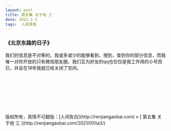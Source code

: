 ```yaml
---
layout: post  
title: 第五集 关于他 三 
date: 2021-1-3  
tags:  人间真情
---
```

###  《北京东路的日子》


我们的信息是不对等的，我或多或少的能够看到，搜到，查到你的部分信息，而我唯一对你开放的只有微信朋友圈，我们互为好友的qq也仅仅是我工作用的小号而已，并且在18年我就已经关闭了空间。

<br/> 
<br/>



<br/> 
<br/> 
<br/> 
<br/> 
<br/> 
版权所有，真情不可翻版：[人间告白](http://renjiangaobai.com) » [ 第五集 关于他 三 ](http://renjiangaobai.com/2021/01/ta3/)  
<br/>
